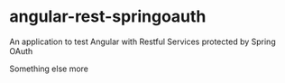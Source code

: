 angular-rest-springoauth
========================

An application to test Angular with Restful Services protected by Spring OAuth

Something else more
